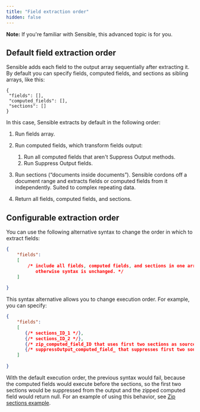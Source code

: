 ```yaml
---
title: "Field extraction order"
hidden: false
---
```


**Note:** If you're familiar with Sensible, this advanced topic is for you. 

Default field extraction order
----


 Sensible adds each field to the output array sequentially after extracting it. By default you can specify fields, computed fields, and sections as sibling arrays, like this:

```
{
 "fields": [],
 "computed_fields": [],
 "sections": []
}
```

In this case, Sensible extracts by default in the following order: 

1. Run fields array.
2. Run computed fields, which transform fields output:
   1. Run all computed fields that aren't Suppress Output methods.
   2. Run Suppress Output fields.

3. Run sections (“documents inside documents”). Sensible cordons off a document range and extracts fields or computed fields from it independently. Suited to complex repeating data.

4. Return all fields, computed fields, and sections.

Configurable extraction order
----


You can use the following alternative syntax to change the order in which to extract fields:

```json
{
    "fields": 
    [
        /* include all fields, computed fields, and sections in one array. Add "type": "sections" to section group field IDs,
           otherwise syntax is unchanged. */
    ]
    
}
```

This syntax alternative allows you to change execution order. For example, you can specify:



````json
{
    "fields": 
    [
       {/* sections_ID_1 */},
       {/* sections_ID_2 */},
       {/* zip_computed_field_ID that uses first two sections as sources */}, 
       {/* suppressOutput_computed_field_ that suppresses first two source sections for cleaner output */} 
    ]
    
}
````



With the default execution order, the previous syntax would fail, because the computed fields would execute before the sections, so the first two sections would be suppressed from the output and the zipped computed field would return null.   For an example of using this behavior, see [Zip sections example](doc:sections-example-zip).

